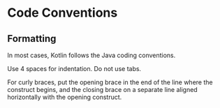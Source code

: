 # Code Conventions

## Formatting

In most cases, Kotlin follows the Java coding conventions.

Use 4 spaces for indentation.
Do not use tabs.

For curly braces, put the opening brace in the end of the line where the construct begins, and the closing brace on a separate line aligned horizontally with the opening construct.
